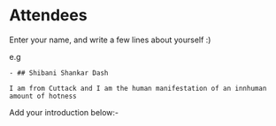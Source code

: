 # Attendees

Enter your name, and write a few lines about yourself :)

e.g
```
- ## Shibani Shankar Dash

I am from Cuttack and I am the human manifestation of an innhuman amount of hotness
```
Add your introduction below:-
